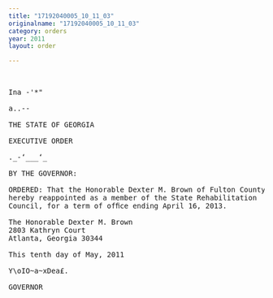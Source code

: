 ```yaml
---
title: "17192040005_10_11_03"
originalname: "17192040005_10_11_03"
category: orders
year: 2011
layout: order

---
```

<pre>
  

Ina -'*"

a..--

THE STATE OF GEORGIA

EXECUTIVE ORDER

._-‘___‘_

BY THE GOVERNOR:

ORDERED: That the Honorable Dexter M. Brown of Fulton County, Georgia, is
hereby reappointed as a member of the State Rehabilitation
Council, for a term of ofﬁce ending April 16, 2013.

The Honorable Dexter M. Brown
2803 Kathryn Court
Atlanta, Georgia 30344

This tenth day of May, 2011

Y\oIO~a~xDea£.

GOVERNOR

</pre>
